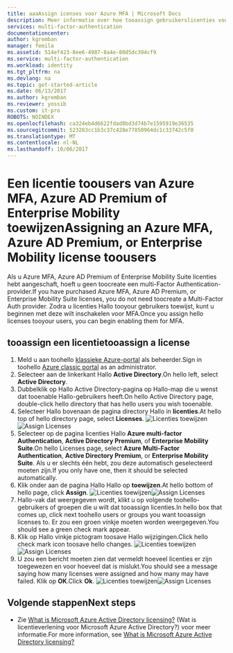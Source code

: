 ```yaml
---
title: aaaAssign icenses voor Azure MFA | Microsoft Docs
description: Meer informatie over hoe tooassign gebruikerslicenties voor Microsoft Azure multi-factor Authentication.
services: multi-factor-authentication
documentationcenter: 
author: kgremban
manager: femila
ms.assetid: 514ef423-8ee6-4987-8a4e-80d5dc394cf9
ms.service: multi-factor-authentication
ms.workload: identity
ms.tgt_pltfrm: na
ms.devlang: na
ms.topic: get-started-article
ms.date: 06/13/2017
ms.author: kgremban
ms.reviewer: yossib
ms.custom: it-pro
ROBOTS: NOINDEX
ms.openlocfilehash: ca324eb4d6622fdad8bd3d74b7e1595919e36535
ms.sourcegitcommit: 523283cc1b3c37c428e77850964dc1c33742c5f0
ms.translationtype: MT
ms.contentlocale: nl-NL
ms.lasthandoff: 10/06/2017
---
```

# <a name="assigning-an-azure-mfa-azure-ad-premium-or-enterprise-mobility-license-toousers"></a><span data-ttu-id="01bc1-103">Een licentie toousers van Azure MFA, Azure AD Premium of Enterprise Mobility toewijzen</span><span class="sxs-lookup"><span data-stu-id="01bc1-103">Assigning an Azure MFA, Azure AD Premium, or Enterprise Mobility license toousers</span></span>
<span data-ttu-id="01bc1-104">Als u Azure MFA, Azure AD Premium of Enterprise Mobility Suite licenties hebt aangeschaft, hoeft u geen toocreate een multi-Factor Authentication-provider.</span><span class="sxs-lookup"><span data-stu-id="01bc1-104">If you have purchased Azure MFA, Azure AD Premium, or Enterprise Mobility Suite licenses, you do not need toocreate a Multi-Factor Auth provider.</span></span> <span data-ttu-id="01bc1-105">Zodra u licenties Hallo tooyour gebruikers toewijst, kunt u beginnen met deze wilt inschakelen voor MFA.</span><span class="sxs-lookup"><span data-stu-id="01bc1-105">Once you assign hello licenses tooyour users, you can begin enabling them for MFA.</span></span>

## <a name="tooassign-a-license"></a><span data-ttu-id="01bc1-106">tooassign een licentie</span><span class="sxs-lookup"><span data-stu-id="01bc1-106">tooassign a license</span></span>
1. <span data-ttu-id="01bc1-107">Meld u aan toohello [klassieke Azure-portal](https://manage.windowsazure.com) als beheerder.</span><span class="sxs-lookup"><span data-stu-id="01bc1-107">Sign in toohello [Azure classic portal](https://manage.windowsazure.com) as an administrator.</span></span>
2. <span data-ttu-id="01bc1-108">Selecteer aan de linkerkant Hallo **Active Directory**.</span><span class="sxs-lookup"><span data-stu-id="01bc1-108">On hello left, select **Active Directory**.</span></span>
3. <span data-ttu-id="01bc1-109">Dubbelklik op Hallo Active Directory-pagina op Hallo-map die u wenst dat tooenable Hallo-gebruikers heeft.</span><span class="sxs-lookup"><span data-stu-id="01bc1-109">On hello Active Directory page, double-click hello directory that has hello users you wish tooenable.</span></span>
4. <span data-ttu-id="01bc1-110">Selecteer Hallo bovenaan de pagina directory Hallo in **licenties**.</span><span class="sxs-lookup"><span data-stu-id="01bc1-110">At hello top of hello directory page, select **Licenses**.</span></span>
   <span data-ttu-id="01bc1-111">![Licenties toewijzen](./media/multi-factor-authentication-get-started-assign-licenses/assign1.png)</span><span class="sxs-lookup"><span data-stu-id="01bc1-111">![Assign Licenses](./media/multi-factor-authentication-get-started-assign-licenses/assign1.png)</span></span>
5. <span data-ttu-id="01bc1-112">Selecteer op de pagina licenties Hallo **Azure multi-factor Authentication**, **Active Directory Premium**, of **Enterprise Mobility Suite**.</span><span class="sxs-lookup"><span data-stu-id="01bc1-112">On hello Licenses page, select **Azure Multi-Factor Authentication**, **Active Directory Premium**, or **Enterprise Mobility Suite**.</span></span>  <span data-ttu-id="01bc1-113">Als u er slechts één hebt, zou deze automatisch geselecteerd moeten zijn.</span><span class="sxs-lookup"><span data-stu-id="01bc1-113">If you only have one, then it should be selected automatically.</span></span>
6. <span data-ttu-id="01bc1-114">Klik onder aan de pagina Hallo Hallo op **toewijzen**.</span><span class="sxs-lookup"><span data-stu-id="01bc1-114">At hello bottom of hello page, click **Assign**.</span></span>
   <span data-ttu-id="01bc1-115">![Licenties toewijzen](./media/multi-factor-authentication-get-started-assign-licenses/assign3.png)</span><span class="sxs-lookup"><span data-stu-id="01bc1-115">![Assign Licenses](./media/multi-factor-authentication-get-started-assign-licenses/assign3.png)</span></span>
7. <span data-ttu-id="01bc1-116">Hallo-vak dat weergegeven wordt, klikt u op volgende toohello-gebruikers of groepen die u wilt dat tooassign licenties.</span><span class="sxs-lookup"><span data-stu-id="01bc1-116">In hello box that comes up, click next toohello users or groups you want tooassign licenses to.</span></span>  <span data-ttu-id="01bc1-117">Er zou een groen vinkje moeten worden weergegeven.</span><span class="sxs-lookup"><span data-stu-id="01bc1-117">You should see a green check mark appear.</span></span>
8. <span data-ttu-id="01bc1-118">Klik op Hallo vinkje pictogram toosave Hallo wijzigingen.</span><span class="sxs-lookup"><span data-stu-id="01bc1-118">Click hello check mark icon toosave hello changes.</span></span>
   <span data-ttu-id="01bc1-119">![Licenties toewijzen](./media/multi-factor-authentication-get-started-assign-licenses/assign4.png)</span><span class="sxs-lookup"><span data-stu-id="01bc1-119">![Assign Licenses](./media/multi-factor-authentication-get-started-assign-licenses/assign4.png)</span></span>
9. <span data-ttu-id="01bc1-120">U zou een bericht moeten zien dat vermeldt hoeveel licenties er zijn toegewezen en voor hoeveel dat is mislukt.</span><span class="sxs-lookup"><span data-stu-id="01bc1-120">You should see a message saying how many licenses were assigned and how many may have failed.</span></span>  <span data-ttu-id="01bc1-121">Klik op **OK**.</span><span class="sxs-lookup"><span data-stu-id="01bc1-121">Click **Ok**.</span></span>
   <span data-ttu-id="01bc1-122">![Licenties toewijzen](./media/multi-factor-authentication-get-started-assign-licenses/assign5.png)</span><span class="sxs-lookup"><span data-stu-id="01bc1-122">![Assign Licenses](./media/multi-factor-authentication-get-started-assign-licenses/assign5.png)</span></span>

## <a name="next-steps"></a><span data-ttu-id="01bc1-123">Volgende stappen</span><span class="sxs-lookup"><span data-stu-id="01bc1-123">Next steps</span></span>

- <span data-ttu-id="01bc1-124">Zie [What is Microsoft Azure Active Directory licensing?](../active-directory/active-directory-licensing-what-is.md) (Wat is licentieverlening voor Microsoft Azure Active Directory?) voor meer informatie.</span><span class="sxs-lookup"><span data-stu-id="01bc1-124">For more information, see [What is Microsoft Azure Active Directory licensing?](../active-directory/active-directory-licensing-what-is.md)</span></span>
